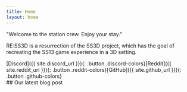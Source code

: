 ```yaml
---
title: Home
layout: home
---
```


"Welcome to the station crew. Enjoy your stay."

RE:SS3D is a resurrection of the SS3D project, which has the goal of recreating the SS13 game experience in a 3D setting.

<div class="horizontal-buttons" markdown='1'>
[Discord]({{ site.discord_url }}){: .button .discord-colors}[Reddit]({{ site.reddit_url }}){: .button .reddit-colors}[GitHub]({{ site.github_url }}){: .button .github-colors}
</div>
## Our latest blog post
